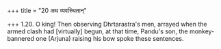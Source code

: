 +++
title = "20 अथ व्यवस्थितान्"

+++
1.20. O king! Then observing Dhrtarastra's men, arrayed when the armed
clash had \[virtually\] begun, at that time, Pandu's son, the
monkey-bannered one (Arjuna) raising his bow spoke these sentences.
